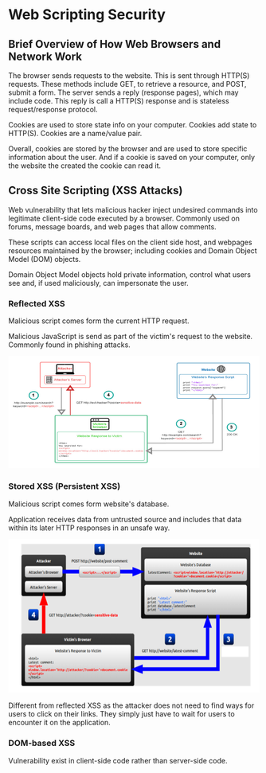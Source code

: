 # Web Scripting Security

## Brief Overview of How Web Browsers and Network Work

The browser sends requests to the website. This is sent through HTTP(S) requests. These methods include GET, to retrieve a resource, and POST, submit a form. The server sends a reply (response pages), which may include code. This reply is call a HTTP(S) response and is stateless request/response protocol.

Cookies are used to store state info on your computer. Cookies add state to HTTP(S). Cookies are a name/value pair.

Overall, cookies are stored by the browser and are used to store specific information about the user. And if a cookie is saved on your computer, only the website the created the cookie can read it.

## Cross Site Scripting (XSS Attacks)

Web vulnerability that lets malicious hacker inject undesired commands into legitimate client-side code executed by a browser. Commonly used on forums, message boards, and web pages that allow comments.

These scripts can access local files on the client side host, and webpages resources maintained by the browser; including cookies and Domain Object Model (DOM) objects.

Domain Object Model objects hold private information, control what users see and, if used maliciously, can impersonate the user.

### Reflected XSS
Malicious script comes form the current HTTP request.

Malicious JavaScript is send as part of the victim's request to the website. Commonly found in phishing attacks.

![Steps showing how Reflected XSS works. 1) Attacker or Attacker Server sends a link that has Javascript in <script> tags in it to the victim. Note that this only works if the victim clicks on that link. 2) Redirects user to the website using that link and script inside of it. 3) The website runs the script in link and sends the cookies back to the user. 4) Once arrived back, the cookie is then sent to the attacker's server.](Reflected_XSS.png)

### Stored XSS (Persistent XSS)
Malicious script comes form website's database.

Application receives data from untrusted source and includes that data within its later HTTP responses in an unsafe way.

![Steps showing how Stored XSS works. 1) Attacker sends a post or comment that has Javascript in <script> tags on the website. The comment is now stored on the website's database. 2) A user goes to access that website page which contains the script. 3) Website sends script to the user's browser which then the script runs on. 4) The script runs and sends private information to the attacker, like cookies.](image.png)

Different from reflected XSS as the attacker does not need to find ways for users to click on their links. They simply just have to wait for users to encounter it on the application.


### DOM-based XSS
Vulnerability exist in client-side code rather than server-side code.

